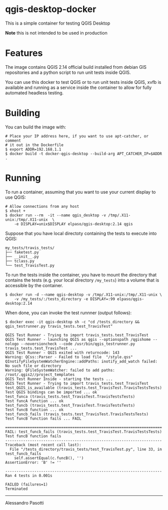 qgis-desktop-docker
============================

This is a simple container for testing QGIS Desktop

**Note** this is not intended to be used in production

# Features

The image contains QGIS 2.14 official build installed from debian GIS
repositories and a python script to run unit tests inside QGIS.

You can use this docker to test QGIS or to run unit tests inside QGIS,
xvfb is available and running as a service inside the container to allow
for fully automated headless testing.


# Building

You can build the image with:

```
# Place your IP address here, if you want to use apt-catcher, or comment
# it out in the Dockerfile
$ export ADDR=192.168.1.1
$ docker build -t docker-qgis-desktop --build-arg APT_CATCHER_IP=$ADDR .
```

# Running

To run a container, assuming that you want to use your current display to use
QGIS:

```
# Allow connections from any host
$ xhost +
$ docker run --rm  -it --name qgis_desktop -v /tmp/.X11-unix:/tmp/.X11-unix  \
    -e DISPLAY=unix$DISPLAY elpaso/qgis-desktop:2.14 qgis
```

Suppose that you have local directoty containing the tests to execute into
QGIS:

```
my_tests/travis_tests/
├── faketest.py
├── __init__.py
├── tclass.py
└── test_TravisTest.py
```

To run the tests inside the container, you have to mount the directory that
contains the tests (e.g. your local directory `/my_tests`) into a volume
that is accessible by the container.


```
$ docker run -d --name qgis-desktop -v /tmp/.X11-unix:/tmp/.X11-unix \
    -v /my_tests/:/tests_directory -e DISPLAY=:99 elpaso/qgis-desktop:2.14

```

When done, you can invoke the test runnner (output follows):
```
$ docker exec -it qgis-desktop sh -c "cd /tests_directory && qgis_testrunner.py travis_tests.test_TravisTest"

QGIS Test Runner - Trying to import travis_tests.test_TravisTest
QGIS Test Runner - launching QGIS as qgis --optionspath /qgishome --nologo --noversioncheck --code /usr/bin/qgis_testrunner.py travis_tests.test_TravisTest ...
QGIS Test Runner - QGIS exited with returncode: 143
Warning: QCss::Parser - Failed to load file  "/style.qss"
QInotifyFileSystemWatcherEngine::addPaths: inotify_add_watch failed: No such file or directory
Warning: QFileSystemWatcher: failed to add paths: /root/.qgis2//project_templates
QGIS Test Runner Inside - starting the tests ...
QGIS Test Runner - Trying to import travis_tests.test_TravisTest
test_QGIS_is_available (travis_tests.test_TravisTest.TravisTestsTests)
Test QGIS bindings can be imported ... ok
test_funca (travis_tests.test_TravisTest.TravisTestsTests)
Test funcA function ... ok
test_funcb (travis_tests.test_TravisTest.TravisTestsTests)
Test funcB function ... ok
test_funcb_fails (travis_tests.test_TravisTest.TravisTestsTests)
Test funcB function fails ... FAIL

======================================================================
FAIL: test_funcb_fails (travis_tests.test_TravisTest.TravisTestsTests)
Test funcB function fails
----------------------------------------------------------------------
Traceback (most recent call last):
  File "/tests_directory/travis_tests/test_TravisTest.py", line 33, in test_funcb_fails
    self.assertEqual(c.funcB(), '')
AssertionError: 'B' != ''

----------------------------------------------------------------------
Ran 4 tests in 0.001s

FAILED (failures=1)
Terminated
```



------------------
Alessandro Pasotti

